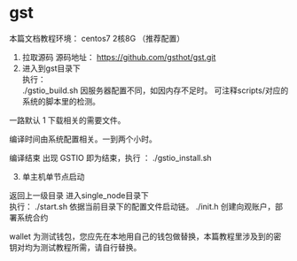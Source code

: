 # gst

本篇文档教程环境： centos7  2核8G （推荐配置）  
1.	拉取源码 源码地址： https://github.com/gsthot/gst.git
2.	进入到gst目录下    
执行：   
./gstio_build.sh
	因服务器配置不同，如因内存不足时。
可注释scripts/对应的系统的脚本里的检测。

一路默认 1 下载相关的需要文件。

编译时间由系统配置相关。一到两个小时。

编译结束 出现 GSTIO 即为结束，执行 ： ./gstio_install.sh

3.	单主机单节点启动

返回上一级目录  进入single_node目录下  
执行：
./start.sh  依据当前目录下的配置文件启动链。
./init.h    创建向观账户，部署系统合约

wallet 为测试钱包，您应先在本地用自己的钱包做替换，本篇教程里涉及到的密钥对均为测试教程所需，请自行替换。
